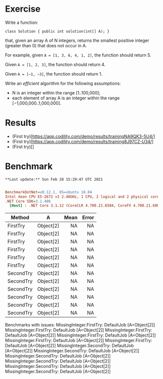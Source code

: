 ﻿# Exercise
Write a function:

```
class Solution { public int solution(int[] A); }
```

that, given an array A of N integers, returns the smallest positive integer (greater than 0) that does not occur in A.

For example, given `A = [1, 3, 6, 4, 1, 2]`, the function should return 5.

Given `A = [1, 2, 3]`, the function should return 4.

Given `A = [−1, −3]`, the function should return 1.

Write an *efficient* algorithm for the following assumptions:

- N is an integer within the range [1..100,000];
- each element of array A is an integer within the range [−1,000,000..1,000,000].


# Results
- (First try)[https://app.codility.com/demo/results/trainingNA9QK3-5U4/]
- (First try)[https://app.codility.com/demo/results/training8J97CZ-U34/]
- (First try)[]

# Benchmark

```
**Last update:** Sun Feb 28 15:29:47 UTC 2021
```
``` ini

BenchmarkDotNet=v0.12.1, OS=ubuntu 18.04
Intel Xeon CPU E5-2673 v3 2.40GHz, 1 CPU, 2 logical and 2 physical cores
.NET Core SDK=3.1.406
  [Host] : .NET Core 3.1.12 (CoreCLR 4.700.21.6504, CoreFX 4.700.21.6905), X64 RyuJIT


```
|    Method |         A | Mean | Error |
|---------- |---------- |-----:|------:|
|  FirstTry | Object[2] |   NA |    NA |
|  FirstTry | Object[2] |   NA |    NA |
|  FirstTry | Object[2] |   NA |    NA |
|  FirstTry | Object[2] |   NA |    NA |
|  FirstTry | Object[2] |   NA |    NA |
|  FirstTry | Object[2] |   NA |    NA |
| SecondTry | Object[2] |   NA |    NA |
| SecondTry | Object[2] |   NA |    NA |
| SecondTry | Object[2] |   NA |    NA |
| SecondTry | Object[2] |   NA |    NA |
| SecondTry | Object[2] |   NA |    NA |
| SecondTry | Object[2] |   NA |    NA |

Benchmarks with issues:
  MissingInteger.FirstTry: DefaultJob [A=Object[2]]
  MissingInteger.FirstTry: DefaultJob [A=Object[2]]
  MissingInteger.FirstTry: DefaultJob [A=Object[2]]
  MissingInteger.FirstTry: DefaultJob [A=Object[2]]
  MissingInteger.FirstTry: DefaultJob [A=Object[2]]
  MissingInteger.FirstTry: DefaultJob [A=Object[2]]
  MissingInteger.SecondTry: DefaultJob [A=Object[2]]
  MissingInteger.SecondTry: DefaultJob [A=Object[2]]
  MissingInteger.SecondTry: DefaultJob [A=Object[2]]
  MissingInteger.SecondTry: DefaultJob [A=Object[2]]
  MissingInteger.SecondTry: DefaultJob [A=Object[2]]
  MissingInteger.SecondTry: DefaultJob [A=Object[2]]
